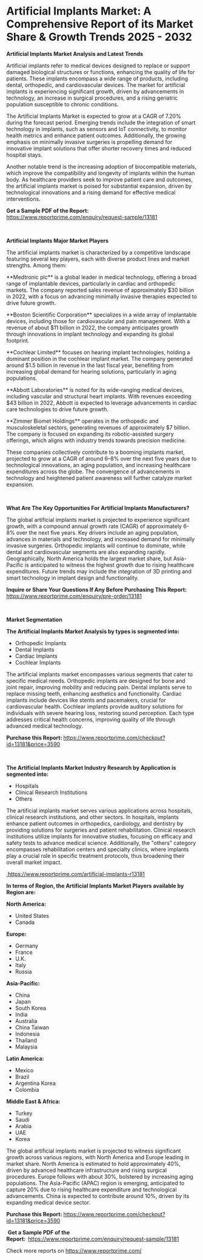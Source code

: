 <p><h1>Artificial Implants Market: A Comprehensive Report of its Market Share & Growth Trends 2025 - 2032</h1></p><p><strong>Artificial Implants Market Analysis and Latest Trends</strong></p>
<p><p>Artificial implants refer to medical devices designed to replace or support damaged biological structures or functions, enhancing the quality of life for patients. These implants encompass a wide range of products, including dental, orthopedic, and cardiovascular devices. The market for artificial implants is experiencing significant growth, driven by advancements in technology, an increase in surgical procedures, and a rising geriatric population susceptible to chronic conditions.</p><p>The Artificial Implants Market is expected to grow at a CAGR of 7.20% during the forecast period. Emerging trends include the integration of smart technology in implants, such as sensors and IoT connectivity, to monitor health metrics and enhance patient outcomes. Additionally, the growing emphasis on minimally invasive surgeries is propelling demand for innovative implant solutions that offer shorter recovery times and reduced hospital stays.</p><p>Another notable trend is the increasing adoption of biocompatible materials, which improve the compatibility and longevity of implants within the human body. As healthcare providers seek to improve patient care and outcomes, the artificial implants market is poised for substantial expansion, driven by technological innovations and a rising demand for effective medical interventions.</p></p>
<p><strong>Get a Sample PDF of the Report:&nbsp;</strong> <a href="https://www.reportprime.com/enquiry/request-sample/13181?utm_campaign=3216&utm_medium=2&utm_source=Github&utm_content=ia&utm_term=19032025&utm_id=artificial-implants">https://www.reportprime.com/enquiry/request-sample/13181</a></p>
<p>&nbsp;</p>
<p><strong>Artificial Implants Major Market Players</strong></p>
<p><p>The artificial implants market is characterized by a competitive landscape featuring several key players, each with diverse product lines and market strengths. Among them:</p><p>**Medtronic plc** is a global leader in medical technology, offering a broad range of implantable devices, particularly in cardiac and orthopedic markets. The company reported sales revenue of approximately $30 billion in 2022, with a focus on advancing minimally invasive therapies expected to drive future growth.</p><p>**Boston Scientific Corporation** specializes in a wide array of implantable devices, including those for cardiovascular and pain management. With a revenue of about $11 billion in 2022, the company anticipates growth through innovations in implant technology and expanding its global footprint.</p><p>**Cochlear Limited** focuses on hearing implant technologies, holding a dominant position in the cochlear implant market. The company generated around $1.5 billion in revenue in the last fiscal year, benefiting from increasing global demand for hearing solutions, particularly in aging populations.</p><p>**Abbott Laboratories** is noted for its wide-ranging medical devices, including vascular and structural heart implants. With revenues exceeding $43 billion in 2022, Abbott is expected to leverage advancements in cardiac care technologies to drive future growth.</p><p>**Zimmer Biomet Holdings** operates in the orthopedic and musculoskeletal sectors, generating revenues of approximately $7 billion. The company is focused on expanding its robotic-assisted surgery offerings, which aligns with industry trends towards precision medicine.</p><p>These companies collectively contribute to a booming implants market, projected to grow at a CAGR of around 6–8% over the next five years due to technological innovations, an aging population, and increasing healthcare expenditures across the globe. The convergence of advancements in technology and heightened patient awareness will further catalyze market expansion.</p></p>
<p>&nbsp;</p>
<p><strong>What Are The Key Opportunities For Artificial Implants Manufacturers?</strong></p>
<p><p>The global artificial implants market is projected to experience significant growth, with a compound annual growth rate (CAGR) of approximately 6-8% over the next five years. Key drivers include an aging population, advances in materials and technology, and increased demand for minimally invasive surgeries. Orthopedic implants will continue to dominate, while dental and cardiovascular segments are also expanding rapidly. Geographically, North America holds the largest market share, but Asia-Pacific is anticipated to witness the highest growth due to rising healthcare expenditures. Future trends may include the integration of 3D printing and smart technology in implant design and functionality.</p></p>
<p><strong>Inquire or Share Your Questions If Any Before Purchasing This Report:</strong> <a href="https://www.reportprime.com/enquiry/pre-order/13181?utm_campaign=3216&utm_medium=2&utm_source=Github&utm_content=ia&utm_term=19032025&utm_id=artificial-implants">https://www.reportprime.com/enquiry/pre-order/13181</a></p>
<p>&nbsp;</p>
<p><strong>Market Segmentation</strong></p>
<p><strong>The Artificial Implants Market Analysis by types is segmented into:</strong></p>
<p><ul><li>Orthopedic Implants</li><li>Dental Implants</li><li>Cardiac Implants</li><li>Cochlear Implants</li></ul></p>
<p><p>The artificial implants market encompasses various segments that cater to specific medical needs. Orthopedic implants are designed for bone and joint repair, improving mobility and reducing pain. Dental implants serve to replace missing teeth, enhancing aesthetics and functionality. Cardiac implants include devices like stents and pacemakers, crucial for cardiovascular health. Cochlear implants provide auditory solutions for individuals with severe hearing loss, restoring sound perception. Each type addresses critical health concerns, improving quality of life through advanced medical technology.</p></p>
<p><strong>Purchase this Report:&nbsp;</strong><a href="https://www.reportprime.com/checkout?id=13181&price=3590&utm_campaign=3216&utm_medium=2&utm_source=Github&utm_content=ia&utm_term=19032025&utm_id=artificial-implants">https://www.reportprime.com/checkout?id=13181&price=3590</a></p>
<p>&nbsp;</p>
<p><strong>The Artificial Implants Market Industry Research by Application is segmented into:</strong></p>
<p><ul><li>Hospitals</li><li>Clinical Research Institutions</li><li>Others</li></ul></p>
<p><p>The artificial implants market serves various applications across hospitals, clinical research institutions, and other sectors. In hospitals, implants enhance patient outcomes in orthopedics, cardiology, and dentistry by providing solutions for surgeries and patient rehabilitation. Clinical research institutions utilize implants for innovative studies, focusing on efficacy and safety tests to advance medical science. Additionally, the "others" category encompasses rehabilitation centers and specialty clinics, where implants play a crucial role in specific treatment protocols, thus broadening their overall market impact.</p></p>
<p><a href="https://www.reportprime.com/artificial-implants-r13181?utm_campaign=3216&utm_medium=2&utm_source=Github&utm_content=ia&utm_term=19032025&utm_id=artificial-implants">&nbsp;https://www.reportprime.com/artificial-implants-r13181</a></p>
<p><strong>In terms of Region, the Artificial Implants Market Players available by Region are:</strong></p>
<p>
    <p> <strong> North America: </strong>
        <ul>
            <li>United States</li>
            <li>Canada</li>
        </ul>
        </p> 
    <p> <strong> Europe: </strong>
        <ul>
            <li>Germany</li>
            <li>France</li>
            <li>U.K.</li>
            <li>Italy</li>
            <li>Russia</li>
        </ul>
        </p> 
    <p> <strong> Asia-Pacific: </strong>
        <ul>
            <li>China</li>
            <li>Japan</li>
            <li>South Korea</li>
            <li>India</li>
            <li>Australia</li>
            <li>China Taiwan</li>
            <li>Indonesia</li>
            <li>Thailand</li>
            <li>Malaysia</li>
        </ul>
        </p> 
    <p> <strong> Latin America: </strong>
        <ul>
            <li>Mexico</li>
            <li>Brazil</li>
            <li>Argentina Korea</li>
            <li>Colombia</li>
        </ul>
        </p> 
    <p> <strong> Middle East & Africa: </strong>
        <ul>
            <li>Turkey</li>
            <li>Saudi</li>
            <li>Arabia</li>
            <li>UAE</li>
            <li>Korea</li>
        </ul>
    </p>
    </p>
<p><p>The global artificial implants market is projected to witness significant growth across various regions, with North America and Europe leading in market share. North America is estimated to hold approximately 40%, driven by advanced healthcare infrastructure and rising surgical procedures. Europe follows with about 30%, bolstered by increasing aging populations. The Asia-Pacific (APAC) region is emerging, anticipated to capture 20% due to rising healthcare expenditure and technological advancements. China is expected to contribute around 10%, driven by its expanding medical device sector.</p></p>
<p><strong>Purchase this Report: </strong><a href="https://www.reportprime.com/checkout?id=13181&price=3590&utm_campaign=3216&utm_medium=2&utm_source=Github&utm_content=ia&utm_term=19032025&utm_id=artificial-implants">https://www.reportprime.com/checkout?id=13181&price=3590</a></p>
<p>&nbsp;<strong>Get a Sample PDF of the Report:&nbsp;&nbsp;</strong><a href="https://www.reportprime.com/enquiry/request-sample/13181?utm_campaign=3216&utm_medium=2&utm_source=Github&utm_content=ia&utm_term=19032025&utm_id=artificial-implants">https://www.reportprime.com/enquiry/request-sample/13181</a></p>
<p><strong></strong></p>
<p>Check more reports on <a href="https://www.reportprime.com/?utm_campaign=3216&utm_medium=2&utm_source=Github&utm_content=ia&utm_term=19032025&utm_id=artificial-implants">https://www.reportprime.com/</a></p>